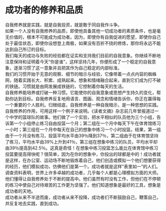 # 成功者的修养和品质

自我修养就是实践，就是自我投资，就是敢于同自我作斗争。  
如果一个人没有自我修养的品质，即使他具备其他一切成功者的素质条件，也是毫无价值的，根本不可能成为成功者。因为，即使你有自我促进的愿望，即使你自己处于最佳状态，即使你设想登上南极，如果没有百折不挠的修炼，那你将永远不能达到自己所订的目标。  
我们每天的成功与失败的经验都在证实和支持我们目前的自我意象。你继续不断地注意保持和证明着今天“你是谁”，这样坚持几年，你便形成了一个稳定的自我意象，逐渐习惯了这一意象并且把其作为自己稳定的内部标准。  
我们的习惯开始于无意的观察、细节的暗示与经验，它像带着一点点内容的蜘蛛网，随着实践长大、积累、成熟起来。想象和情绪融合起来，直到它们成为打不破的铁链。习惯就是由网发展成铁链的，它控制着你每天的生活。  
自我修养能培养或打破一种习惯。它能使你的自我意象或思想产生持久的变化，帮助你达到目标。自我修养反复地用语言、图画、观念和情绪告诉你，你正在赢得每一个重要的个人胜利。归根结底，自我修养是一种自我暗示，是一种思想的实践。  
自我修养的作用，可用这样一个例子来说明。《读者文摘》杂志前几年曾报道过一个中学的篮球队的故事。他们做了一个实验，把水平相似的队员他为三个小组，告诉第一个小组停止练习自由投篮一个月；第二组在一个月中每天下午在体育馆练习一小时；第三组在一个月中每天在自己的想象中练习一个小时投篮。结果，第一组由于一个月没有练习，投篮平均水平由39％降到37％，第二组由于在体育馆坚持了练习，平均水平由39%上升到41％，第三组在想象中练习的队员，平均水平却由39％提高到42.5％。这真是奇怪！在想象中练习投篮怎么能比在体育馆中练习投篮要提高得快呢？很简单，因为在你的想象中，你投出的球都是中的！成功者就是这样，在办公室、运动场不断地锻炼着自己，他们创造或模拟一个他们想要获得的经历，他们模拟成功，仿佛他们是第一个。成功者就是这样“表里如一”的人们。  
调查资料表明，世界上许多卓越的成功者，几乎每个人都是心理模拟方面的大师。他们懂得让自我修养处于不断的提高中。他们虽然有时没有工作，但他们在不停顿的练习中使自己对待艰苦的工作更为坚强了。他们知道想象是最好的工具，想象是成功者的天地。  
成功者从来不半途而废，成功者从来不投降，成功者们不断鼓励自己，鞭策自己，并反复地去实践，直到成功。
  